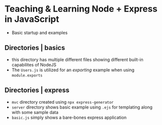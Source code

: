 # Teaching & Learning Node + Express in JavaScript
- Basic startup and examples

## Directories | basics
- this directory has multiple different files showing different built-in capabilites of NodeJS
- The `Users.js` is utilized for an *exporting* example when using `module.exports`

## Directories | express
- `mvc` directory created using `npx express-generator`
- `server` directory shows basic example using `.ejs` for templating along with some sample data
- `basic.js` simply shows a bare-bones express application
